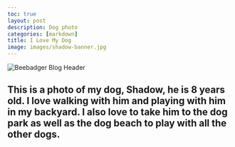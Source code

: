 ```yaml
---
toc: true
layout: post
description: Dog photo
categories: [markdown]
title: I Love My Dog
image: images/shadow-banner.jpg
---
```


<img src="{{site.baseurl}}/images/shadow-banner.jpg" alt="Beebadger Blog Header">

## This is a photo of my dog, Shadow, he is 8 years old. I love walking with him and playing with him in my backyard. I also love to take him to the dog park as well as the dog beach to play with all the other dogs.